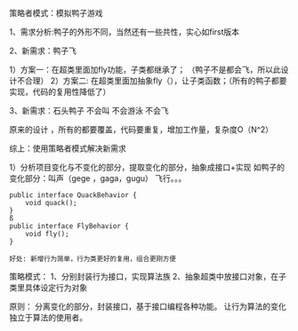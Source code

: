 策略者模式：模拟鸭子游戏

1、需求分析:鸭子的外形不同，当然还有一些共性，实心如first版本

2、新需求：鸭子飞

1）方案一：在超类里面加fly功能，子类都继承了；  （鸭子不是都会飞，所以此设计不合理）
2）方案二: 在超类里面加抽象fly（），让子类函数；（所有的鸭子都要实现，代码的复用性降低了）

3、新需求：石头鸭子  不会叫 不会游泳 不会飞

原来的设计 ，所有的都要覆盖，代码要重复，增加工作量，复杂度O（N^2）

综上：使用策略者模式解决新需求

1）分析项目变化与不变化的部分，提取变化的部分，抽象成接口+实现
    如鸭子的变化部分：叫声（gege ，gaga，gugu） 飞行。。。

    public interface QuackBehavior {
        void quack();
    }
    ß
    public interface FlyBehavior {
        void fly();
    }

    好处: 新增行为简单，行为类更好的复用，组合更刚方便


策略模式：
1、分别封装行为接口，实现算法族
2、抽象超类中放接口对象，在子类里具体设定行为对象

原则： 分离变化的部分，封装接口，基于接口编程各种功能。 让行为算法的变化独立于算法的使用者。